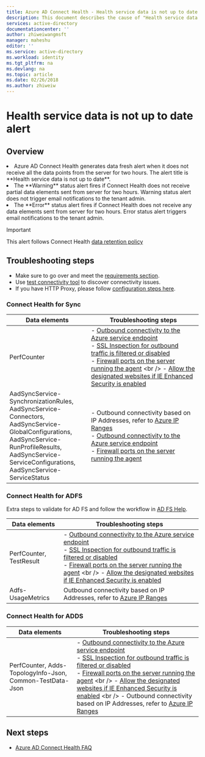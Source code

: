 ```yaml
---
title: Azure AD Connect Health - Health service data is not up to date alert | Microsoft Docs
description: This document describes the cause of "Health service data is not up to date" alert and how to troubleshoot it.
services: active-directory
documentationcenter: ''
author: zhiweiwangmsft
manager: maheshu
editor: ''
ms.service: active-directory
ms.workload: identity
ms.tgt_pltfrm: na
ms.devlang: na
ms.topic: article
ms.date: 02/26/2018
ms.author: zhiweiw
---
```


# Health service data is not up to date alert

## Overview
<li>Azure AD Connect Health generates data fresh alert when it does not receive all the data points from the server for two hours. The alert title is **Health service data is not up to date**. </li>
<li>The **Warning** status alert fires if Connect Health does not receive partial data elements sent from server for two hours. Warning status alert does not trigger email notifications to the tenant admin. </li>
<li>The **Error** status alert fires if Connect Health does not receive any data elements sent from server for two hours. Error status alert triggers email notifications to the tenant admin. </li>

>[!IMPORTANT] 
> This alert follows Connect Health [data retention policy](reference-connect-health-user-privacy.md#data-retention-policy)

## Troubleshooting steps 
* Make sure to go over and meet the [requirements section](how-to-connect-health-agent-install.md#requirements).
* Use [test connectivity tool](how-to-connect-health-agent-install.md#test-connectivity-to-azure-ad-connect-health-service) to discover connectivity issues.
* If you have HTTP Proxy, please follow [configuration steps here](how-to-connect-health-agent-install.md#configure-azure-ad-connect-health-agents-to-use-http-proxy). 

### Connect Health for Sync

| Data elements | Troubleshooting steps |
| --- | --- | 
| PerfCounter | - [Outbound connectivity to the Azure service endpoint](https://docs.microsoft.com/azure/load-balancer/load-balancer-outbound-connections) <br />- [SSL Inspection for outbound traffic is filtered or disabled](https://technet.microsoft.com/library/ee796230.aspx) <br /> - [Firewall ports on the server running the agent](https://technet.microsoft.com/library/ms345310(v=sql.100).aspx) <br /> - [Allow the designated websites if IE Enhanced Security is enabled](https://technet.microsoft.com/windows/ms537180(v=vs.60)) |
| AadSyncService-SynchronizationRules, <br /> AadSyncService-Connectors, <br /> AadSyncService-GlobalConfigurations, <br /> AadSyncService-RunProfileResults, <br /> AadSyncService-ServiceConfigurations, <br /> AadSyncService-ServiceStatus | - Outbound connectivity based on IP Addresses, refer to [Azure IP Ranges](https://www.microsoft.com/download/details.aspx?id=41653) <br /> - [Outbound connectivity to the Azure service endpoint](https://docs.microsoft.com/azure/load-balancer/load-balancer-outbound-connections) <br /> -  [Firewall ports on the server running the agent](https://technet.microsoft.com/library/ms345310(v=sql.100).aspx) | 

### Connect Health for ADFS

Extra steps to validate for AD FS and follow the workflow in [AD FS Help](https://adfshelp.microsoft.com/TroubleshootingGuides/Workflow/3ef51c1f-499e-4e07-b3c4-60271640e282).

| Data elements | Troubleshooting steps |
| --- | --- | 
| PerfCounter, TestResult | - [Outbound connectivity to the Azure service endpoint](https://docs.microsoft.com/azure/load-balancer/load-balancer-outbound-connections) <br />- [SSL Inspection for outbound traffic is filtered or disabled](https://technet.microsoft.com/library/ee796230.aspx) <br />-  [Firewall ports on the server running the agent](https://technet.microsoft.com/library/ms345310(v=sql.100).aspx) <br /> - [Allow the designated websites if IE Enhanced Security is enabled](https://technet.microsoft.com/windows/ms537180(v=vs.60)) |
|  Adfs-UsageMetrics | Outbound connectivity based on IP Addresses, refer to [Azure IP Ranges](https://www.microsoft.com/download/details.aspx?id=41653) | 

### Connect Health for ADDS

| Data elements | Troubleshooting steps |
| --- | --- | 
| PerfCounter, Adds-TopologyInfo-Json, Common-TestData-Json | - [Outbound connectivity to the Azure service endpoint](https://docs.microsoft.com/azure/load-balancer/load-balancer-outbound-connections) <br /> - [SSL Inspection for outbound traffic is filtered or disabled](https://technet.microsoft.com/library/ee796230.aspx) <br />-  [Firewall ports on the server running the agent](https://technet.microsoft.com/library/ms345310(v=sql.100).aspx) <br /> - [Allow the designated websites if IE Enhanced Security is enabled](https://technet.microsoft.com/windows/ms537180(v=vs.60)) <br />  - Outbound connectivity based on IP Addresses, refer to [Azure IP Ranges](https://www.microsoft.com/download/details.aspx?id=41653)  |


## Next steps
* [Azure AD Connect Health FAQ](reference-connect-health-faq.md)
